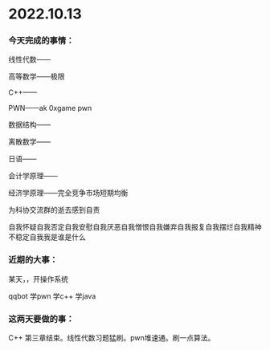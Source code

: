 # 2022.10.13

### 今天完成的事情：

线性代数——

高等数学——极限

C++——

PWN——ak 0xgame pwn

数据结构——

离散数学——

日语——

会计学原理——

经济学原理——完全竞争市场短期均衡

为科协交流群的逝去感到自责

自我怀疑自我否定自我安慰自我厌恶自我憎恨自我嫌弃自我报复自我摆烂自我精神不稳定自我我是谁是什么

### 近期的大事：

某天，，开操作系统

qqbot 学pwn 学c++ 学java

### 这两天要做的事：

C++ 第三章结束。线性代数习题猛刷。pwn堆速通。刷一点算法。

